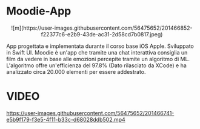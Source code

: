 # Moodie-App
<p align= "center">
  ![m](https://user-images.githubusercontent.com/56475652/201466852-f22377c6-e2b9-43de-ac31-2d58cd7b0817.jpeg)
</p>


App progettata e implementata durante il corso base iOS Apple.
Sviluppato in Swift UI.
Moodie è un'app che tramite una chat interattiva consiglia un film da vedere in base alle emozioni percepite tramite un algoritmo di ML.
L'algoritmo offre un'efficienza del 97.8% (Dato rilasciato da XCode) e ha analizzato circa 20.000 elementi per essere addestrato.
  
 

# VIDEO
https://user-images.githubusercontent.com/56475652/201466741-e5b9f179-f3e5-4f11-b33c-d68028ddb502.mp4

